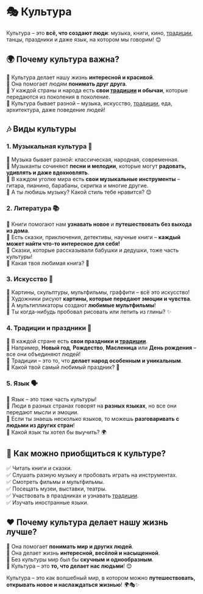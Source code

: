 # 🎭 Культура  

Культура – это **всё, что создают люди**: музыка, книги, кино, [традиции](traditions.md), танцы, праздники и даже язык, на котором мы говорим! 😊

## 🌍 Почему культура важна?  
🔹 Культура делает нашу жизнь **интересной и красивой**.  
🔹 Она помогает людям **понимать друг друга**.  
🔹 У каждой страны и народа есть **свои [традиции](traditions.md) и обычаи**, которые передаются из поколения в поколение.  
🔹 Культура бывает разной – музыка, искусство, [традиции](traditions.md), еда, архитектура, даже поведение людей!  

## 🎶 Виды культуры  

### **1. Музыкальная культура 🎵**  
🔹 Музыка бывает разной: классическая, народная, современная.  
🔹 Музыканты сочиняют **песни и мелодии**, которые могут **радовать, удивлять и даже вдохновлять**.  
🔹 В каждом уголке мира есть **свои музыкальные инструменты** – гитара, пианино, барабаны, скрипка и многие другие.  
🔹 А ты любишь музыку? Какой стиль тебе нравится? 😊  

### **2. Литература 📚**  
🔹 Книги помогают нам **узнавать новое** и **путешествовать без выхода из дома**.  
🔹 Есть сказки, приключения, детективы, научные книги – **каждый может найти что-то интересное для себя!**  
🔹 Сказки, которые рассказывали бабушки и дедушки, тоже часть культуры!  
🔹 Какая твоя любимая книга? 📖  

### **3. Искусство 🎨**  
🔹 Картины, скульптуры, мультфильмы, граффити – всё это искусство!  
🔹 Художники рисуют **картины, которые передают эмоции и чувства**.  
🔹 А мультипликаторы создают **любимые мультфильмы**!  
🔹 Ты когда-нибудь пробовал рисовать или лепить из глины? ✨  

### **4. Традиции и праздники 🎉**  
🔹 В каждой стране есть **свои праздники и [традиции](traditions.md)**.  
🔹 Например, **Новый год**, **Рождество**, **Масленица** или **День рождения** – все они объединяют людей!  
🔹 Традиции – это то, что **делает народ особенным и уникальным**.  
🔹 Какой твой самый любимый праздник? 🎊  

### **5. Язык 🗣**  
🔹 Язык – это тоже часть культуры!  
🔹 Люди в разных странах говорят на **разных языках**, но все они передают мысли и эмоции.  
🔹 Если ты знаешь несколько языков, то можешь **разговаривать с людьми из других стран**!  
🔹 Какой язык ты хотел бы выучить? 🌍  

## 🤔 Как можно приобщиться к культуре?  
✅ Читать книги и сказки.  
✅ Слушать разную музыку и пробовать играть на инструментах.  
✅ Смотреть фильмы и мультфильмы.  
✅ Посещать музеи, выставки, театры.  
✅ Участвовать в праздниках и узнавать [традиции](traditions.md).  
✅ Изучать иностранные языки.  

## ❤️ Почему культура делает нашу жизнь лучше?  
🔹 Она помогает **понимать мир и других людей**.  
🔹 Она делает жизнь **интересной, весёлой и насыщенной**.  
🔹 Без культуры мир был бы **скучным и однообразным**.  
🔹 Культура – это **то, что делает нас людьми**!  😊  

Культура – это как волшебный мир, в котором можно **путешествовать, открывать новое и наслаждаться жизнью**! 🌍🎭✨

